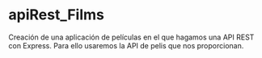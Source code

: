 # apiRest_Films
Creación de una aplicación de películas en el que hagamos una API REST con Express. Para ello usaremos la API de pelis que nos proporcionan.
